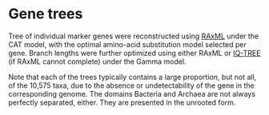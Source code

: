# Gene trees

Tree of individual marker genes were reconstructed using [RAxML](https://sco.h-its.org/exelixis/web/software/raxml/index.html) under the CAT model, with the optimal amino-acid substitution model selected per gene. Branch lengths were further optimized using either RAxML or [IQ-TREE](http://www.iqtree.org/) (if RAxML cannot complete) under the Gamma model.

Note that each of the trees typically contains a large proportion, but not all, of the 10,575 taxa, due to the absence or undetectability of the gene in the corresponding genome. The domains Bacteria and Archaea are not always perfectly separated, either. They are presented in the unrooted form.
